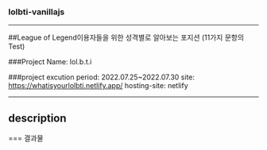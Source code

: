 ### lolbti-vanillajs
---
##League of Legend이용자들을 위한 성격별로 알아보는 포지션 (11가지 문항의 Test)

###Project Name: lol.b.t.i

###project excution period: 2022.07.25~2022.07.30
site: <a href="https://whatisyourlolbti.netlify.app/">https://whatisyourlolbti.netlify.app/</a>
hosting-site: netlify


---
description 
---
===
결과물
